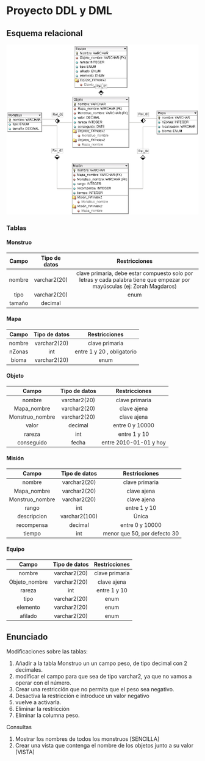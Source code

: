 # Proyecto DDL y DML
## Esquema relacional
![](monstruos.png)
### Tablas
#### Monstruo
| Campo | Tipo de datos | Restricciones |
|:-----:|:------------:|:------------:|
| nombre | varchar2(20) | clave primaria, debe estar compuesto solo por letras y cada palabra tiene que empezar por mayúsculas (ej: Zorah Magdaros) |
| tipo | varchar2(20)   | enum |
| tamaño | decimal |  |
#### Mapa
| Campo | Tipo de datos | Restricciones |
|:-----:|:------------:|:------------:|
| nombre | varchar2(20) | clave primaria |
| nZonas | int | entre 1 y 20 , obligatorio|
| bioma | varchar2(20) | enum |
#### Objeto
| Campo | Tipo de datos | Restricciones |
|:-----:|:------------:|:------------:|
| nombre | varchar2(20) | clave primaria |
| Mapa_nombre | varchar2(20) | clave ajena |
| Monstruo_nombre | varchar2(20) | clave ajena |
| valor | decimal | entre 0 y 10000 |
| rareza | int | entre 1 y 10 |
| conseguido | fecha | entre 2010-01-01 y hoy |
#### Misión
| Campo | Tipo de datos | Restricciones |
|:-----:|:------------:|:------------:|
| nombre | varchar2(20) | clave primaria |
| Mapa_nombre | varchar2(20) | clave ajena |
| Monstruo_nombre | varchar2(20) | clave ajena |
| rango | int | entre 1 y 10 |
| descripcion | varchar2(100) | Única |
| recompensa | decimal | entre 0 y 10000 |
| tiempo | int | menor que 50,  por defecto 30 |
#### Equipo
| Campo | Tipo de datos | Restricciones |
|:-----:|:------------:|:------------:|
| nombre | varchar2(20) | clave primaria |
| Objeto_nombre | varchar2(20) | clave ajena |
| rareza | int | entre 1 y 10 |
| tipo | varchar2(20) | enum |
| elemento | varchar2(20) | enum |
| afilado | varchar2(20) | enum |

## Enunciado
Modificaciones sobre las tablas:
1. Añadir a la tabla Monstruo un un campo peso, de tipo decimal con 2 decimales.
2. modificar el campo para que sea de tipo varchar2, ya que no vamos a operar con el número.
3. Crear una restricción  que no permita que el peso sea negativo.
4. Desactiva la restricción e introduce un valor negativo
5. vuelve a activarla.
6. Eliminar la restricción
7. Eliminar la columna peso.

Consultas
1. Mostrar los nombres de todos los monstruos [SENCILLA]
2. Crear una vista que contenga el nombre de los objetos junto a su valor [VISTA]

